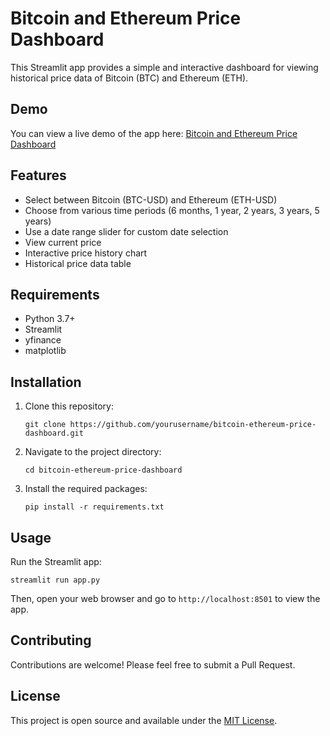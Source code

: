 # Bitcoin and Ethereum Price Dashboard

This Streamlit app provides a simple and interactive dashboard for viewing historical price data of Bitcoin (BTC) and Ethereum (ETH).

## Demo

You can view a live demo of the app here: [Bitcoin and Ethereum Price Dashboard](https://bitcoin-ethereum-price-dashboard-miyokoshimura.streamlit.app/)

## Features

- Select between Bitcoin (BTC-USD) and Ethereum (ETH-USD)
- Choose from various time periods (6 months, 1 year, 2 years, 3 years, 5 years)
- Use a date range slider for custom date selection
- View current price
- Interactive price history chart
- Historical price data table

## Requirements

- Python 3.7+
- Streamlit
- yfinance
- matplotlib

## Installation

1. Clone this repository:
   ```
   git clone https://github.com/yourusername/bitcoin-ethereum-price-dashboard.git
   ```

2. Navigate to the project directory:
   ```
   cd bitcoin-ethereum-price-dashboard
   ```

3. Install the required packages:
   ```
   pip install -r requirements.txt
   ```

## Usage

Run the Streamlit app:

```
streamlit run app.py
```

Then, open your web browser and go to `http://localhost:8501` to view the app.

## Contributing

Contributions are welcome! Please feel free to submit a Pull Request.

## License

This project is open source and available under the [MIT License](LICENSE).
